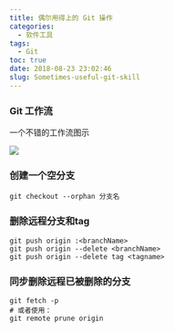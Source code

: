```yaml
---
title: 偶尔用得上的 Git 操作
categories:
  - 软件工具
tags:
  - Git
toc: true
date: 2018-08-23 23:02:46
slug: Sometimes-useful-git-skill
---
```


### Git 工作流
一个不错的工作流图示

![](https://darkreunion-1256611153.file.myqcloud.com/img/gitworkflow.jpg)

### 创建一个空分支
```
git checkout --orphan 分支名
```

### 删除远程分支和tag
```
git push origin :<branchName>
git push origin --delete <branchName>
git push origin --delete tag <tagname>
```

### 同步删除远程已被删除的分支
```
git fetch -p
# 或者使用：
git remote prune origin
```

